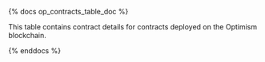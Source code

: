 {% docs op_contracts_table_doc %}

This table contains contract details for contracts deployed on the Optimism blockchain. 

{% enddocs %}
